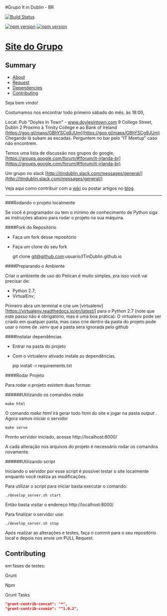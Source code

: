 #Grupo It in Dublin - BR

[![Build Status](https://travis-ci.org/itindublin/itindublin.github.io.svg?branch=master)](https://travis-ci.org/itindublin/itindublin.github.io)

[![npm version](https://badge.fury.io/js/npm.svg)](https://badge.fury.io/js/npm)
[![npm version](https://badge.fury.io/js/bower.svg)](https://badge.fury.io/js/bower)

# [Site do Grupo](https://itindublin.github.io/)


## Summary

- [About](#about)
- [Request](#request)
- [Dependencies](#dependencies)
- [Contributing](#contributing)



Seja bem vindo!

Costumamos nos encontrar todo primeiro sábado do mês, às 18:00,

Local: Pub "Doyles In Town" - www.doylesintown.com
9 College Street, Dublin 2
Próximo à Trinity College e ao Bank of Ireland
[https://goo.gl/maps/GBhYSCg9JUm](https://goo.gl/maps/GBhYSCg9JUm)
Chegando lá subam as escadas. Perguntem no bar pelo "IT Meetup" caso não encontrem.

Temos uma lista de discussão nos grupos do google, [https://groups.google.com/forum/#!forum/it-irlanda-br](https://groups.google.com/forum/#!forum/it-irlanda-br)

Um grupo no slack [http://itindublin.slack.com/messages/general/](http://itindublin.slack.com/messages/general/)

Veja aqui como contribuir com a [wiki](https://itindublin.github.io/como-contribuir-com-a-wiki)
ou postar artigos no [blog](https://itindublin.github.io/como-publicar-um-artigo).


***


###Rodando o projeto localmente

Se você é programador ou tem o minimo de conhecimento de Python siga
as instruções abaixo para rodar o projeto na sua máquina.

####Fork do Repositório

- Faça um fork desse repositório
- Faça um clone do seu fork


    git clone  git@github.com:usuario/ITinDublin.github.io


####Preparando o Ambiente

Criar o ambiente de uso do Pelican é muito simples, pra isso você vai precisar de:

- Python 2.7;
- VirtualEnv;

Primeiro abra um terminal e crie um [virtualenv][https://virtualenv.readthedocs.io/en/latest/]
para o Python 2.7 (note que este passo não é obrigatório, mas é uma boa prática):
O virtualenv pode ser criado em qualquer pasta, mas
caso crie dentro da pasta do projeto pode usar o nome de _.venv_ que a pasta sera ignorada pelo github

####Instalar dependências

- Entrar na pasta do projeto
- Com o virtualenv ativado instale as dependências.


    pip install -r requirements.txt

####Rodar Projeto

Para rodar o projeto existem duas formas:

######Utilizando os comandos _make_


    make html

O comando _make html_ irá gerar todo html do site e jogar na pasta _output_ .
Agora vamos iniciar o servidor


    make serve

Pronto servidor iniciado, acesse http://localhost:8000/

A cada alteração nos arquivos do projeto é necessário rodar os comandos novamente.

######Utilizando script

Iniciando o servidor por esse script é possível testar o site localmente enquanto você realiza as modificações.

Para utilizar o script para iniciar basta executar o comando:


    ./develop_server.sh start


Então basta visitar o endereço http://localhost:8000/

Para finalizar o servidor use:


    ./develop_server.sh stop


Após realizar as alterações e testes, faça o commit para o seu repositório local e depois nos envie um PULL Request.



## Contributing


em fases de testes:

Grunt

Npm

Grunt Tasks

```json
"grunt-contrib-concat": "*",
"grunt-contrib-cssmin": "^1.0.2",

```


